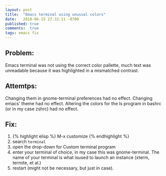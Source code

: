```yaml
---
layout: post
title:  "Emacs terminal using unusual colors"
date:   2018-06-15 17:32:11 -0700
published: true
comments:  true
tags: emacs fix
---
```


## Problem:
Emacs terminal was not using the correct color pallette, much text was unreadable because it was highlighted in a mismatched contrast.

## Attemtps:
Changing them in gnome-terminal preferences had no effect. 
Changing emacs' theme had no effect.
Altering the colors for the ls program in bashrc (or in my case zshrc) had no effect.

## Fix:
1. {% highlight elisp %} M-x customize {% endhighlight %}
2. search `terminal`
3. open the drop-down for Custom terminal program
4. enter your terminal of choice, in my case this was gnome-terminal.
   The name of your terminal is what isused to launch an instance (xterm, termite, et al.)
5. restart (might not be necessary, but just in case).
